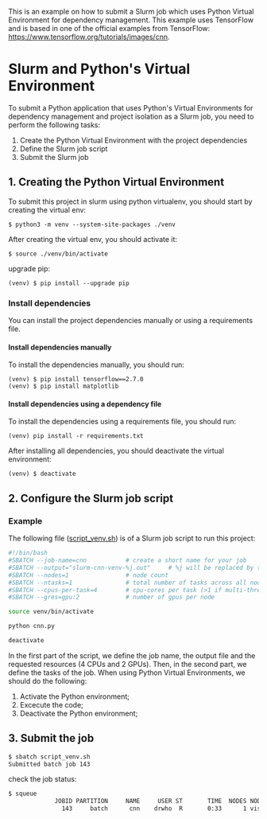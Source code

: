 This is an example on how to submit a Slurm job which uses Python Virtual Environment for dependency management. This example uses TensorFlow and is based in one of the official examples from TensorFlow: https://www.tensorflow.org/tutorials/images/cnn.

# Slurm and Python's Virtual Environment
To submit a Python application that uses Python's Virtual Environments for dependency management and project isolation as a Slurm job, you need to perform the following tasks:

1. Create the Python Virtual Environment with the project dependencies
2. Define the Slurm job script
3. Submit the Slurm job

## 1. Creating the Python Virtual Environment
To submit this project in slurm using python virtualenv, you should start by creating the virtual env:

```shell
$ python3 -m venv --system-site-packages ./venv
```

After creating the virtual env, you should activate it:

```shell
$ source ./venv/bin/activate
```

upgrade pip:

```shell
(venv) $ pip install --upgrade pip
```

### Install dependencies
You can install the project dependencies manually or using a requirements file.

#### Install dependencies manually
To install the dependencies manually, you should run:
```shell
(venv) $ pip install tensorflow==2.7.0
(venv) $ pip install matplotlib
```

#### Install dependencies using a dependency file
To install the dependencies using a requirements file, you should run:
```shell
(venv) pip install -r requirements.txt
```

After installing all dependencies, you should deactivate the virtual environment:
```shell
(venv) $ deactivate
```


## 2. Configure the Slurm job script

### Example
The following file ([script_venv.sh](script_venv.sh)) is of a Slurm job script to run this project:

```bash
#!/bin/bash
#SBATCH --job-name=cnn           # create a short name for your job
#SBATCH --output="slurm-cnn-venv-%j.out"	 # %j will be replaced by the slurm jobID
#SBATCH --nodes=1                # node count
#SBATCH --ntasks=1               # total number of tasks across all nodes
#SBATCH --cpus-per-task=4        # cpu-cores per task (>1 if multi-threaded tasks)
#SBATCH --gres=gpu:2             # number of gpus per node

source venv/bin/activate

python cnn.py

deactivate
```

In the first part of the script, we define the job name, the output file and the requested resources (4 CPUs and 2 GPUs). Then, in the second part, we define the tasks of the job. When using Python Virtual Environments, we should do the following:

1. Activate the Python environment;
2. Excecute the code;
3. Deactivate the Python environment;

## 3. Submit the job
```bash
$ sbatch script_venv.sh
Submitted batch job 143
```

check the job status:
```bash
$ squeue
             JOBID PARTITION     NAME     USER ST       TIME  NODES NODELIST(REASON)
               143     batch      cnn    drwho  R       0:33      1 vision2
```
